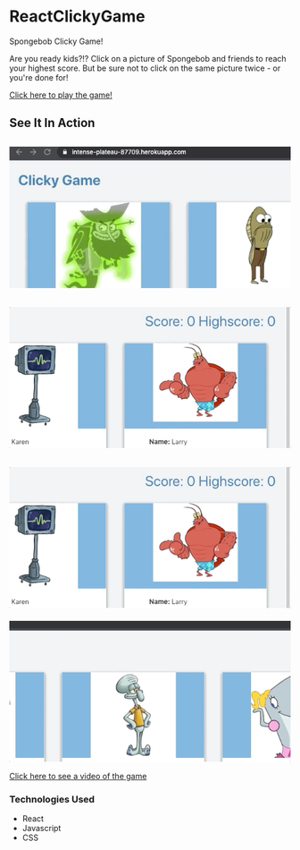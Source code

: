 # ReactClickyGame

Spongebob Clicky Game!

Are you ready kids?!?  Click on a picture of Spongebob and friends to reach your highest score.  But be sure not to click on the same picture twice - or you're done for!  


[Click here to play the game!](https://intense-plateau-87709.herokuapp.com/)

## See It In Action

![Game Title](clicky/clicky/public/assets/gif/gameTitle.gif)
---
![Score](clicky/clicky/public/assets/gif/scoreCard.gif)
---
![Game Play](clicky/clicky/public/assets/gif/gamePlay.gif)
---
![Game Over](clicky/clicky/public/assets/gif/gameOver.gif)

[Click here to see a video of the game]()

### Technologies Used
* React
* Javascript
* CSS

